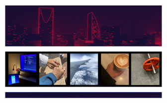
<p align="center">
    <img width="1200" src="https://github.com/RyamAlmalki/RyamAlmalki/blob/main/banner.png" alt="Material Bread logo">
</p>


<p align="center">
    <img width="1200" src="https://github.com/RyamAlmalki/RyamAlmalki/blob/main/Frame%201.png" alt="Material Bread logo">
</p>
<p align="center">
    <img width="1200" src="https://github.com/RyamAlmalki/RyamAlmalki/blob/main/banner2.png" alt="Material Bread logo">
</p>




